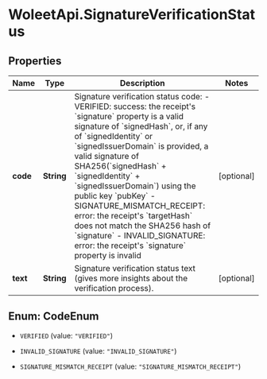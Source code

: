 # WoleetApi.SignatureVerificationStatus

## Properties

Name | Type | Description | Notes
------------ | ------------- | ------------- | -------------
**code** | **String** | Signature verification status code: - VERIFIED: success: the receipt&#39;s &#x60;signature&#x60; property is a valid signature of &#x60;signedHash&#x60;, or, if any of &#x60;signedIdentity&#x60; or &#x60;signedIssuerDomain&#x60; is provided, a valid signature of SHA256(&#x60;signedHash&#x60; + &#x60;signedIdentity&#x60; + &#x60;signedIssuerDomain&#x60;) using the public key &#x60;pubKey&#x60; - SIGNATURE_MISMATCH_RECEIPT: error: the receipt&#39;s &#x60;targetHash&#x60; does not match the SHA256 hash of &#x60;signature&#x60; - INVALID_SIGNATURE: error: the receipt&#39;s &#x60;signature&#x60; property is invalid  | [optional] 
**text** | **String** | Signature verification status text (gives more insights about the verification process). | [optional] 



## Enum: CodeEnum


* `VERIFIED` (value: `"VERIFIED"`)

* `INVALID_SIGNATURE` (value: `"INVALID_SIGNATURE"`)

* `SIGNATURE_MISMATCH_RECEIPT` (value: `"SIGNATURE_MISMATCH_RECEIPT"`)





